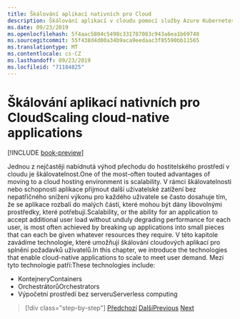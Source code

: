 ```yaml
---
title: Škálování aplikací nativních pro Cloud
description: Škálování aplikací v cloudu pomocí služby Azure Kubernetes a Azure Functions tak, aby splňovala požadavky uživatelů v úsporném režimu.
ms.date: 09/23/2019
ms.openlocfilehash: 5f4aac5804c5498c331787083c943a6ea1b69748
ms.sourcegitcommit: 55f438d4d00a34b9aca9eedaac3f85590bb11565
ms.translationtype: MT
ms.contentlocale: cs-CZ
ms.lasthandoff: 09/23/2019
ms.locfileid: "71184825"
---
```

# <a name="scaling-cloud-native-applications"></a><span data-ttu-id="8debd-103">Škálování aplikací nativních pro Cloud</span><span class="sxs-lookup"><span data-stu-id="8debd-103">Scaling cloud-native applications</span></span>

[!INCLUDE [book-preview](../../../includes/book-preview.md)]

<span data-ttu-id="8debd-104">Jednou z nejčastěji nabídnutá výhod přechodu do hostitelského prostředí v cloudu je škálovatelnost.</span><span class="sxs-lookup"><span data-stu-id="8debd-104">One of the most-often touted advantages of moving to a cloud hosting environment is scalability.</span></span> <span data-ttu-id="8debd-105">V rámci škálovatelnosti nebo schopnosti aplikace přijmout další uživatelské zatížení bez nepatřičného snížení výkonu pro každého uživatele se často dosahuje tím, že se aplikace rozbalí do malých částí, které mohou být dány libovolnými prostředky, které potřebují.</span><span class="sxs-lookup"><span data-stu-id="8debd-105">Scalability, or the ability for an application to accept additional user load without unduly degrading performance for each user, is most often achieved by breaking up applications into small pieces that can each be given whatever resources they require.</span></span> <span data-ttu-id="8debd-106">V této kapitole zavádíme technologie, které umožňují škálování cloudových aplikací pro splnění požadavků uživatelů.</span><span class="sxs-lookup"><span data-stu-id="8debd-106">In this chapter, we introduce the technologies that enable cloud-native applications to scale to meet user demand.</span></span> <span data-ttu-id="8debd-107">Mezi tyto technologie patří:</span><span class="sxs-lookup"><span data-stu-id="8debd-107">These technologies include:</span></span>

- <span data-ttu-id="8debd-108">Kontejnery</span><span class="sxs-lookup"><span data-stu-id="8debd-108">Containers</span></span>
- <span data-ttu-id="8debd-109">Orchestrátorů</span><span class="sxs-lookup"><span data-stu-id="8debd-109">Orchestrators</span></span>
- <span data-ttu-id="8debd-110">Výpočetní prostředí bez serveru</span><span class="sxs-lookup"><span data-stu-id="8debd-110">Serverless computing</span></span>

>[!div class="step-by-step"]
><span data-ttu-id="8debd-111">[Předchozí](centralized-configuration.md)
>[Další](leverage-containers-orchestrators.md)</span><span class="sxs-lookup"><span data-stu-id="8debd-111">[Previous](centralized-configuration.md)
[Next](leverage-containers-orchestrators.md)</span></span>
